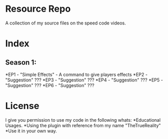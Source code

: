 # Resource Repo

A collection of my source files on the speed code videos.

# Index

## Season 1:
*EP1 - "Simple Effects" - A command to give players effects
*EP2 - "Suggestion" ???
*EP3 - "Suggestion" ???
*EP4 - "Suggestion" ???
*EP5 - "Suggestion" ???
*EP6 - "Suggestion" ???

# License

I give you permission to use my code in the following whats:
*Educational Usages.
*Using the plugin with reference from my name "TheTrueReality"
*Use it in your own way.
